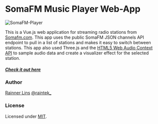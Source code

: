 [site]: https://rainnerlins.com/
[twitter]: https://twitter.com/raintek_
[mit]: https://www.opensource.org/licenses/mit-license.php
[repo]: https://github.com/rainner/soma-fm-player/
[demo]: https://somafm.loudfusion.com/
[somafm]: https://somafm.com/
[audioapi]: https://developer.mozilla.org/en-US/docs/Web/API/AudioContext
[vue]: https://github.com/vuejs/vue
[node]: https://nodejs.org/

# SomaFM Music Player Web-App

![SomaFM-Player](https://raw.githubusercontent.com/rainner/soma-fm-player/master/thumb.jpg)

This is a Vue.js web application for streaming radio stations from [Somafm.com][somafm]. This app uses the public SomaFM JSON channels API endpoint to pull in a list of stations and makes it easy to switch between stations. This app also used Three.js and the [HTML5 Web Audio Context API][audioapi] to sample audio data and create a visualizer effect for the selected station.

##### [Check it out here][demo]

### Author

[Rainner Lins][site]
[@raintek_][twitter]

### License

Licensed under [MIT][mit].
